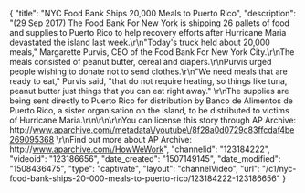 {
    "title": "NYC Food Bank Ships 20,000 Meals to Puerto Rico",
    "description": "(29 Sep 2017) The Food Bank For New York is shipping 26 pallets of food and supplies to Puerto Rico to help recovery efforts after Hurricane Maria devastated the island last week.\r\n\"Today's truck held about 20,000 meals,\" Margarette Purvis, CEO of the Food Bank For New York City.\r\nThe meals consisted of peanut butter, cereal and diapers.\r\nPurvis urged people wishing to donate not to send clothes.\r\n\"We need meals that are ready to eat,\" Purvis said, \"that do not require heating, so things like tuna, peanut butter just things that you can eat right away.\" \r\nThe supplies are being sent directly to Puerto Rico for distribution by Banco de Alimentos de Puerto Rico, a sister organisation on the island, to be distributed to victims of Hurricane Maria.\r\n\r\n\r\nYou can license this story through AP Archive: http:\/\/www.aparchive.com\/metadata\/youtube\/8f28a0d0729c83ffcdaf4be269095368 \r\nFind out more about AP Archive: http:\/\/www.aparchive.com\/HowWeWork",
    "channelid": "123184222",
    "videoid": "123186656",
    "date_created": "1507149145",
    "date_modified": "1508436475",
    "type": "captivate",
    "layout": "channelVideo",
    "url": "\/c1\/nyc-food-bank-ships-20-000-meals-to-puerto-rico\/123184222-123186656"
}